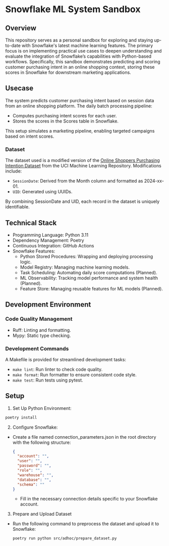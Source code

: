 # Snowflake ML System Sandbox

## Overview

This repository serves as a personal sandbox for exploring and staying up-to-date with Snowflake's latest machine learning features. The primary focus is on implementing practical use cases to deepen understanding and evaluate the integration of Snowflake’s capabilities with Python-based workflows. Specifically, this sandbox demonstrates predicting and scoring customer purchasing intent in an online shopping context, storing these scores in Snowflake for downstream marketing applications.

## Usecase

The system predicts customer purchasing intent based on session data from an online shopping platform. The daily batch processing pipeline:
- Computes purchasing intent scores for each user.
- Stores the scores in the Scores table in Snowflake.

This setup simulates a marketing pipeline, enabling targeted campaigns based on intent scores.

### Dataset
The dataset used is a modified version of the [Online Shoppers Purchasing Intention Dataset](https://archive.ics.uci.edu/dataset/468/online+shoppers+purchasing+intention+dataset) from the UCI Machine Learning Repository. Modifications include:
- `SessionDate`: Derived from the Month column and formatted as 2024-xx-01.
- `UID`: Generated using UUIDs.

By combining SessionDate and UID, each record in the dataset is uniquely identifiable. 

## Technical Stack

- Programming Language: Python 3.11
- Dependency Management: Poetry
- Continuous Integration: GitHub Actions
- Snowflake Features:
    - Python Stored Procedures: Wrapping and deploying processing logic.
    - Model Registry: Managing machine learning models.
    - Task Scheduling: Automating daily score computations (Planned).
    - ML Observability: Tracking model performance and system health (Planned).
    - Feature Store: Managing reusable features for ML models (Planned).

## Development Environment

### Code Quality Management
- Ruff: Linting and formatting.
- Mypy: Static type checking.

### Development Commands

A Makefile is provided for streamlined development tasks:
- `make lint`: Run linter to check code quality.
- `make format`: Run formatter to ensure consistent code style.
- `make test`: Run tests using pytest.



## Setup

1. Set Up Python Environment:
```bash
poetry install
```

2. Configure Snowflake:
- Create a file named connection_parameters.json in the root directory with the following structure:
  ```json
  {
    "account": "",
    "user": "",
    "password": "",
    "role": "",
    "warehouse": "",
    "database": "",
    "schema": ""
  }
  ```
  - Fill in the necessary connection details specific to your Snowflake account.

3. Prepare and Upload Dataset
- Run the following command to preprocess the dataset and upload it to Snowflake:
  ```bash
  poetry run python src/adhoc/prepare_dataset.py
  ```
